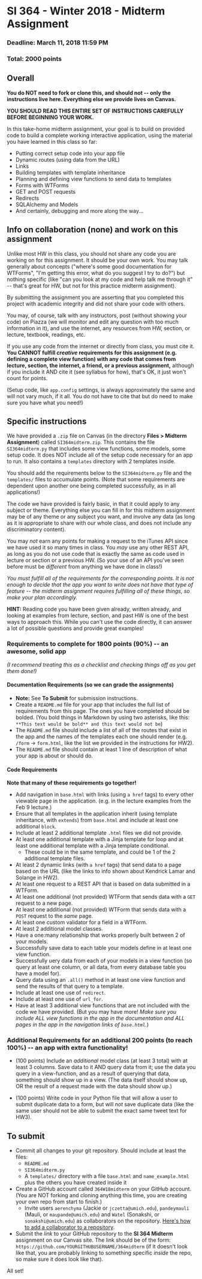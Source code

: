 # SI 364 - Winter 2018 - Midterm Assignment

### Deadline: March 11, 2018 11:59 PM
### Total: 2000 points

## Overall

**You do NOT need to fork or clone this, and should not -- only the instructions live here. Everything else we provide lives on Canvas.**

**YOU SHOULD READ THIS ENTIRE SET OF INSTRUCTIONS CAREFULLY BEFORE BEGINNING YOUR WORK.**

In this take-home midterm assignment, your goal is to build on provided code to build a complete working interactive application, using the material you have learned in this class so far:

* Putting correct setup code into your app file
* Dynamic routes (using data from the URL)
* Links
* Building templates with template inheritance
* Planning and defining view functions to send data to templates
* Forms with WTForms
* GET and POST requests
* Redirects
* SQLAlchemy and Models
* And certainly, debugging and more along the way...

## Info on collaboration (none) and work on this assignment

Unlike most HW in this class, you should not share any code you are working on for this assignment. It should be your own work. You may talk generally about concepts ("where's some good documentation for WTForms", "I'm getting this error, what do you suggest I try to do?") but nothing specific (like "can you look at my code and help talk me through it" -- that's great for HW, but not for this practice midterm assignment).

By submitting the assignment you are asserting that you completed this project with academic integrity and did not share your code with others.

You may, of course, talk with any instructors, post (without showing your code) on Piazza (we will monitor and edit any question with too much information in it), and use the internet, any resources from HW, section, or lecture, textbook, readings, etc.

If you use any code from the internet or directly from class, you must cite it. **You CANNOT fulfill _creative_ requirements for this assignment (e.g. defining a complete view function) with any code that comes from lecture, section, the internet, a friend, or a previous assignment,** although if you include it AND cite it (see syllabus for how), that's OK, it just won't count for points.

(Setup code, like `app.config` settings, is always approximately the same and will not vary much, if it all. You do not have to cite that but do need to make sure you have what you need!)

## Specific instructions

We have provided a `.zip` file on Canvas (in the directory **Files > Midterm Assignment**) called `SI364midterm.zip`. This contains the file `SI364midterm.py` that includes some view functions, some models, some setup code. It does NOT include all of the setup code necessary for an app to run. It also contains a `templates` directory with 2 templates inside.

You should add the requirements below to the `SI364midterm.py` file and the `templates/` files to accumulate points. (Note that some requirements are dependent upon another one being completed successfully, as in all applications!)

The code we have provided is fairly basic, in that it could apply to any subject or theme. Everything else you can fill in for this midterm assignment may be of any theme or any subject you want, and involve any data (as long as it is appropriate to share with our whole class, and does not include any discriminatory content).

You may *not* earn any points for making a request to the iTunes API since we have used it so many times in class. You *may* use any other REST API, as long as you do not use code that is exactly the same as code used in lecture or section or a previous HW. (So your use of an API you've seen before must be *different* from anything we have done in class!)

*You must fulfill all of the requirements for the corresponding points. It is not enough to decide that the app you want to write does not have that type of feature -- the midterm assignment requires fulfilling all of these things, so make your plan accordingly.*

**HINT:** Reading code you have been given already, written already, and looking at examples from lecture, section, and past HW is one of the best ways to approach this. While you can't use the code directly, it can answer a lot of possible questions and provide great examples!

### Requirements to complete for 1800 points (90%) -- an awesome, solid app

*(I recommend treating this as a checklist and checking things off as you get them done!)*

#### Documentation Requirements (so we can grade the assignments)

* **Note:** See **To Submit** for submission instructions.
* Create a `README.md` file for your app that includes the full list of requirements from this page. The ones you have completed should be bolded. (You bold things in Markdown by using two asterisks, like this: `**This text would be bold** and this text would not be`)
* The `README.md` file should include a list of all of the routes that exist in the app and the names of the templates each one should render (e.g. `/form` -> `form.html`, like the list we provided in the instructions for HW2).
* The `README.md` file should contain at least 1 line of description of what your app is about or should do.

#### Code Requirements

**Note that many of these requirements go together!**

* Add navigation in `base.html` with links (using `a href` tags) to every other viewable page in the application. (e.g. in the lecture examples from the Feb 9 lecture.)
* Ensure that all templates in the application inherit (using template inheritance, with `extends`) from `base.html` and include at least one additional `block`.
* Include at least 2 additional template `.html` files we did not provide.
* At least one additional template with a Jinja template for loop and at least one additional template with a Jinja template conditional.
    * These could be in the same template, and could be 1 of the 2 additional template files.
* At least 2 dynamic links (with `a href` tags) that send data to a page based on the URL (like the links to info shown about Kendrick Lamar and Solange in HW2).
* At least one request to a REST API that is based on data submitted in a WTForm.
* At least one additional (not provided) WTForm that sends data with a `GET` request to a new page.
* At least one additional (not provided) WTForm that sends data with a `POST` request to the *same* page.
* At least one custom validator for a field in a WTForm.
* At least 2 additional model classes.
* Have a one:many relationship that works properly built between 2 of your models.
* Successfully save data to each table your models define in at least one view function.
* Successfully uery data from each of your models in a view function (so query at least one column, or all data, from every database table you have a model for).
* Query data using an `.all()` method in at least one view function and send the results of that query to a template.
* Include at least one use of `redirect`.
* Include at least one use of `url_for`.
* Have at least 3 additional view functions that are not included with the code we have provided. (But you may have more! *Make sure you include ALL view functions in the app in the documentation and ALL pages in the app in the navigation links of `base.html`.*)

### Additional Requirements for an additional 200 points (to reach 100%) -- an app with extra functionality!

* (100 points) Include an *additional* model class (at least 3 total) with at least 3 columns. Save data to it AND query data from it; use the data you query in a view-function, and as a result of querying that data, something should show up in a view. (The data itself should show up, OR the result of a request made with the data should show up.)

* (100 points) Write code in your Python file that will allow a user to submit duplicate data to a form, but will *not* save duplicate data (like the same user should not be able to submit the exact same tweet text for HW3).


## To submit

* Commit all changes to your git repository. Should include at least the files:
    * `README.md`
    * `SI364midterm.py`
    * A `templates/` directory with a file `base.html` and `name_example.html` plus the others you have created inside it
* Create a GitHub account called `364W18midterm` on your GitHub account. (You are NOT forking and cloning anything this time, you are creating your own repo from start to finish.)
    * Invite users `aerenchyma` (Jackie or `jczetta@umich.edu`), `pandeymauli` (Mauli, or `maupande@umich.edu`) and `Watel` (Sonakshi, or `sonakshi@umich.edu`) as collaborators on the repository. [Here's how to add a collaborator to a repository](https://www.dropbox.com/s/d6btsfxgh6z84bx/Screenshot%202018-02-13%2021.32.11.png?dl=0).
* Submit the *link* to your GitHub repository to the **SI 364 Midterm** assignment on our Canvas site. The link should be of the form: `https://github.com/YOURGITHUBUSERNAME/364midterm` (if it doesn't look like that, you are probably linking to something specific *inside* the repo, so make sure it does look like that).

All set!
